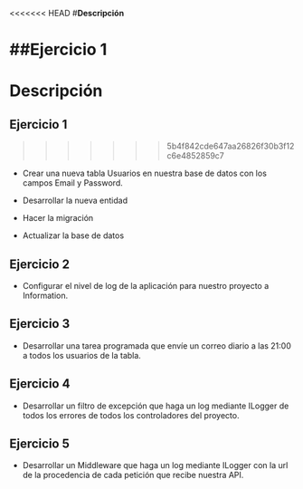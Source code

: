 <<<<<<< HEAD
#**Descripción**

##**Ejercicio 1**
=======
# **Descripción**

## **Ejercicio 1**
>>>>>>> 5b4f842cde647aa26826f30b3f12c6e4852859c7

- Crear una nueva tabla Usuarios en nuestra base de datos con los campos Email y Password.

- Desarrollar la nueva entidad

- Hacer la migración

- Actualizar la base de datos

## **Ejercicio 2**

- Configurar el nivel de log de la aplicación para nuestro proyecto a Information.

## **Ejercicio 3**

- Desarrollar una tarea programada que envíe un correo diario a las 21:00 a todos los usuarios de la tabla.

## **Ejercicio 4**

- Desarrollar un filtro de excepción que haga un log mediante ILogger de todos los errores de todos los controladores del proyecto.

## **Ejercicio 5**

- Desarrollar un Middleware que haga un log mediante ILogger con la url de la procedencia de cada petición que recibe nuestra API.
